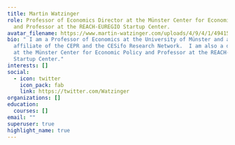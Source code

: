 ```yaml
---
title: Martin Watzinger
role: Professor of Economics Director at the Münster Center for Economic Policy
  and Professor at the REACH-EUREGIO Startup Center.
avatar_filename: https://www.martin-watzinger.com/uploads/4/9/4/1/49415675/editor/a51a7747vwl-profs-neu.jpg?1651744738
bio: " I am a Professor of Economics at the University of Münster and an
  affiliate of the CEPR and the CESifo Research Network.  I am also a director
  at the Münster Center for Economic Policy and Professor at the REACH-EUREGIO
  Startup Center."
interests: []
social:
  - icon: twitter
    icon_pack: fab
    link: https://twitter.com/Watzinger
organizations: []
education:
  courses: []
email: ""
superuser: true
highlight_name: true
---
```

